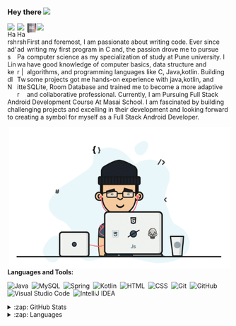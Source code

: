 ### Hey there <img src="https://media.giphy.com/media/hvRJCLFzcasrR4ia7z/giphy.gif" width="25px">

<a href="https://www.linkedin.com/in/harshad-pawar5/">
  <img align="left" alt="Harshad's LinkedIN" width="22px" src="https://raw.githubusercontent.com/peterthehan/peterthehan/master/assets/linkedin.svg" />
</a>
<a href="https://twitter.com/Harshad46965980">
  <img align="left" alt="Harshad Pawar | Twitter" width="22px" src="https://raw.githubusercontent.com/peterthehan/peterthehan/master/assets/twitter.svg" />
</a>
<a href="https://spartanharshad.github.io/">
  <img align="left" alt="Harshad Pawar" width="22px" src="https://github.com/SpartanHarshad/SpartanHarshad/blob/main/portfolio.svg" />
</a>



![](https://visitor-badge.glitch.me/badge?page_id=SpartanHarshad.SpartanHarshad)

First and foremost, I am passionate about writing code. Ever since writing my first program in C and, the passion drove me to pursue computer science as my specialization of study at Pune university. I have good knowledge of computer basics, data structure and algorithms, and programming languages like C, Java,kotlin. Building some projects got me hands-on experience with java,kotlin, and SQLite, Room Database and trained me to become a more adaptive and collaborative professional. Currently, I am Pursuing Full Stack Android Development Course At Masai School. I am fascinated by building challenging projects and excelling in their development and looking forward to creating a symbol for myself as a Full Stack Android Developer.


<img align="right" alt="GIF" src="https://github.com/SpartanHarshad/SpartanHarshad/blob/main/working.gif?raw=true" width="500" height="320" />





**Languages and Tools:**  


![Java](https://img.shields.io/badge/-Java-05122A?style=flat&logo=Java&logoColor=FFA518)&nbsp;
![MySQL](https://img.shields.io/badge/-MySQL-05122A?style=flat&logo=mysql&logoColor=FFFFFF)&nbsp;
![Spring](https://img.shields.io/badge/-Spring-05122A?style=flat&logo=Spring&logoColor=48ff00)&nbsp;
![Kotlin](https://img.shields.io/badge/-Kotlin-05122A?style=flat&logo=Kotlin&logoColor=FFA518)&nbsp;
![HTML](https://img.shields.io/badge/-HTML-05122A?style=flat&logo=HTML5)&nbsp;
![CSS](https://img.shields.io/badge/-CSS-05122A?style=flat&logo=CSS3)&nbsp;
![Git](https://img.shields.io/badge/-Git-05122A?style=flat&logo=git)&nbsp;
![GitHub](https://img.shields.io/badge/-GitHub-05122A?style=flat&logo=github)&nbsp;
![Visual Studio Code](https://img.shields.io/badge/-Visual%20Studio%20Code-05122A?style=flat&logo=visual-studio-code&logoColor=007ACC)&nbsp;
![IntelliJ IDEA](https://img.shields.io/badge/-IntelliJ-05122A?style=flat&logo=intelliJ-ide&logoColor=2C2255)



<details>
  <summary>:zap: GitHub Stats</summary>
  <img align="left" alt="GitHub Stats" src="https://github-readme-stats.vercel.app/api?username=SpartanHarshad&theme=flag-india&show_icons=true&count_private=true&include_all_commits=true&hide_border=true" />
</details>



<details>
  <summary>:zap: Languages</summary>
  <img align="left" alt="GitHub Language Stats" src="https://github-readme-stats.vercel.app/api/top-langs/?username=SpartanHarshad&layout=compact&theme=flag-india&show_icons=true&count_private=true&include_all_commits=true&hide_border=true"" />
</details>

<!--![Harshad's github activity graph](https://activity-graph.herokuapp.com/graph?username=SpartanHarshad&theme=react-dark)
[![Harshad's github activity graph](https://activity-graph.herokuapp.com/graph?username=SpartanHarshad&theme=react-dark)](https://github.com/spartanharshad/github-readme-activity-graph)

<!--![GitHub Activity Graph](https://activity-graph.herokuapp.com/graph?username=SpartanHarshad&bg_color=000000&color=4fff67&line=4fff67&point=ffffff&area=true&hide_border=true)--> 

